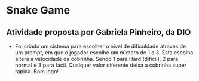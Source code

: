# Snake Game
## Atividade proposta por Gabriela Pinheiro, da DIO
- Foi criado um sistema para escolher o nível de dificuldade através de um prompt, em que
o jogador escolhe um número de 1 a 3. Esta escolha altera a velocidade da cobrinha. Sendo 1 para Hard (difícil), 2 para normal e 3 para fácil. Qualquer valor diferente deixa a cobrinha super rápida.
Bom jogo!